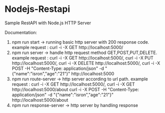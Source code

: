 # Nodejs-Restapi

Sample RestAPI with Node.js HTTP Server

Documentation:
1. npm run start -> running basic http server with 200 response code. 
example request : curl -i -X GET http://localhost:5000/
2. npm run server -> handle http request method GET,POST,PUT,DELETE. 
example request : curl -i -X GET http://localhost:5000/, 
curl -i -X PUT http://localhost:5000/, 
curl -i -X DELETE http://localhost:5000/, 
curl -i -X POST -H "Content-Type: application/json" -d "{"name":"isron","age":"21"}" http://localhost:5000
3. npm run route-server -> http server according to url path. 
example request : curl -i -X GET http://localhost:5000/, 
curl -i -X GET http://localhost:5000/about 
curl -i -X POST -H "Content-Type: application/json" -d "{"name":"isron","age":"21"}" http://localhost:5000/about
4. npm run response-server -> http server by handling response
